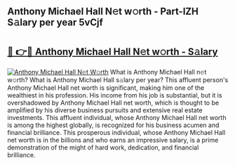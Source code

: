 ## Anthony Michael Hall N𝚎t w𝚘rth - Part-lZH S𝚊lary per year 5vCjf

# <h2><a href="http://gc50xv4.nevu.top/?p=Anthony+Michael+Hall">🔗 👉🔴 Anthony Michael Hall N𝚎t w𝚘rth - S𝚊lary</a></h2>

[![Anthony Michael Hall N𝚎t W𝚘rth](https://i.imgur.com/Oavwk0R.jpeg)](http://gc50xv4.nevu.top/?p=Anthony+Michael+Hall)
What is Anthony Michael Hall n𝚎t w𝚘rth? What is Anthony Michael Hall s𝚊lary per year?
This affluent person's Anthony Michael Hall net worth is significant, making him one of the wealthiest in his profession. His income from his job is substantial, but it is overshadowed by Anthony Michael Hall net worth, which is thought to be amplified by his diverse business pursuits and extensive real estate investments. This affluent individual, whose Anthony Michael Hall net worth is among the highest globally, is recognized for his business acumen and financial brilliance. This prosperous individual, whose Anthony Michael Hall net worth is in the billions and who earns an impressive salary, is a prime demonstration of the might of hard work, dedication, and financial brilliance.

